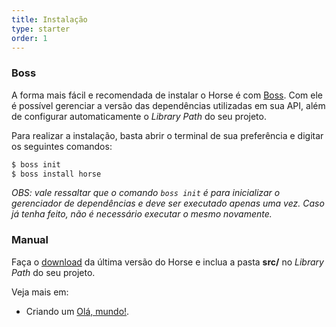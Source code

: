 ```yaml
---
title: Instalação
type: starter
order: 1
---
```


### Boss

A forma mais fácil e recomendada de instalar o Horse é com [Boss](https://github.com/HashLoad/boss). Com ele é possível gerenciar a versão das dependências utilizadas em sua API, além de configurar automaticamente o *Library Path* do seu projeto.

Para realizar a instalação, basta abrir o terminal de sua preferência e digitar os seguintes comandos:

``` bash
$ boss init
$ boss install horse
```

*OBS: vale ressaltar que o comando `boss init` é para inicializar o gerenciador de dependências e deve ser executado apenas uma vez. Caso já tenha feito, não é necessário executar o mesmo novamente.*

### Manual

Faça o [download](https://github.com/HashLoad/boss/releases/latest) da última versão do Horse e inclua a pasta __src/__ no *Library Path* do seu projeto.

Veja mais em:
 * Criando um [Olá, mundo!](hello-world.html).